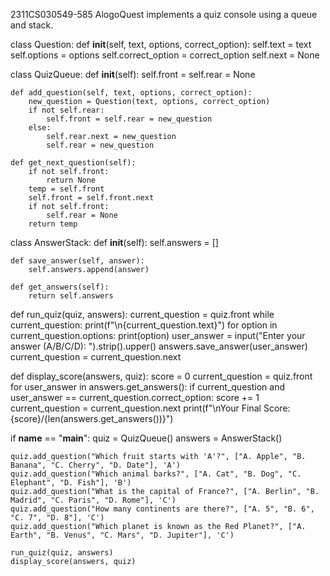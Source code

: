 2311CS030549-585
AlogoQuest implements a quiz console using a queue and stack.

class Question:
    def __init__(self, text, options, correct_option):
        self.text = text
        self.options = options
        self.correct_option = correct_option
        self.next = None

class QuizQueue:
    def __init__(self):
        self.front = self.rear = None

    def add_question(self, text, options, correct_option):
        new_question = Question(text, options, correct_option)
        if not self.rear:
            self.front = self.rear = new_question
        else:
            self.rear.next = new_question
            self.rear = new_question

    def get_next_question(self):
        if not self.front:
            return None
        temp = self.front
        self.front = self.front.next
        if not self.front:
            self.rear = None
        return temp

class AnswerStack:
    def __init__(self):
        self.answers = []

    def save_answer(self, answer):
        self.answers.append(answer)

    def get_answers(self):
        return self.answers

def run_quiz(quiz, answers):
    current_question = quiz.front
    while current_question:
        print(f"\n{current_question.text}")
        for option in current_question.options:
            print(option)
        user_answer = input("Enter your answer (A/B/C/D): ").strip().upper()
        answers.save_answer(user_answer)
        current_question = current_question.next

def display_score(answers, quiz):
    score = 0
    current_question = quiz.front
    for user_answer in answers.get_answers():
        if current_question and user_answer == current_question.correct_option:
            score += 1
        current_question = current_question.next
    print(f"\nYour Final Score: {score}/{len(answers.get_answers())}")

if __name__ == "__main__":
    quiz = QuizQueue()
    answers = AnswerStack()

    quiz.add_question("Which fruit starts with 'A'?", ["A. Apple", "B. Banana", "C. Cherry", "D. Date"], 'A')
    quiz.add_question("Which animal barks?", ["A. Cat", "B. Dog", "C. Elephant", "D. Fish"], 'B')
    quiz.add_question("What is the capital of France?", ["A. Berlin", "B. Madrid", "C. Paris", "D. Rome"], 'C')
    quiz.add_question("How many continents are there?", ["A. 5", "B. 6", "C. 7", "D. 8"], 'C')
    quiz.add_question("Which planet is known as the Red Planet?", ["A. Earth", "B. Venus", "C. Mars", "D. Jupiter"], 'C')

    run_quiz(quiz, answers)
    display_score(answers, quiz)
